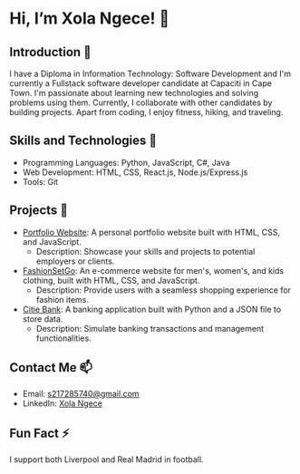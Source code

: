 # Hi, I’m Xola Ngece! 👋

## Introduction 👀

I have a Diploma in Information Technology: Software Development and I'm currently a Fullstack software developer candidate at Capaciti in Cape Town. I'm passionate about learning new technologies and solving problems using them. Currently, I collaborate with other candidates by building projects. Apart from coding, I enjoy fitness, hiking, and traveling.

## Skills and Technologies 🌱

- Programming Languages: Python, JavaScript, C#, Java
- Web Development: HTML, CSS, React.js, Node.js/Express.js
- Tools: Git

## Projects 💞️

- [Portfolio Website](https://github.com/johndoe/portfolio-website): A personal portfolio website built with HTML, CSS, and JavaScript.
    - Description: Showcase your skills and projects to potential employers or clients.
- [FashionSetGo](https://github.com/x-ngece/Fashion-Set-Go.git): An e-commerce website for men's, women's, and kids clothing, built with HTML, CSS, and JavaScript.
    - Description: Provide users with a seamless shopping experience for fashion items.
- [Citie Bank](https://github.com/x-ngece/citi_bank.git): A banking application built with Python and a JSON file to store data.
    - Description: Simulate banking transactions and management functionalities.

## Contact Me 📫

- Email: [s217285740@gmail.com](mailto:s217285740@gmail.com)
- LinkedIn: [Xola Ngece](linkedin.com/in/xola-ngece-852582258)

## Fun Fact ⚡

I support both Liverpool and Real Madrid in football.

<!---
x-ngece/x-ngece is a ✨ special ✨ repository because its `README.md` (this file) appears on your GitHub profile.
You can click the Preview link to take a look at your changes.
--->
